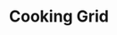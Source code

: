 ---
title: "Cooking Grid"
description: "PCEHP001"
draft: false
image1 : 
  - name : "images/portfolio/cooking-grid/PCEHP001_Edit.jpg"
bg_image: "images/grid_group.jpg"
category: "Cooking Grid"
information:
  - label : "Item"
    info : "PCEHP001"
  - label : "Description"
    info : 'ENAMEL OVAL HEAT PLATE'
  - label : "Material"
    info : "0.7mm thickness steel"
  - label : "Size"
    info : '15-13/16" X 2-3/16"'
---